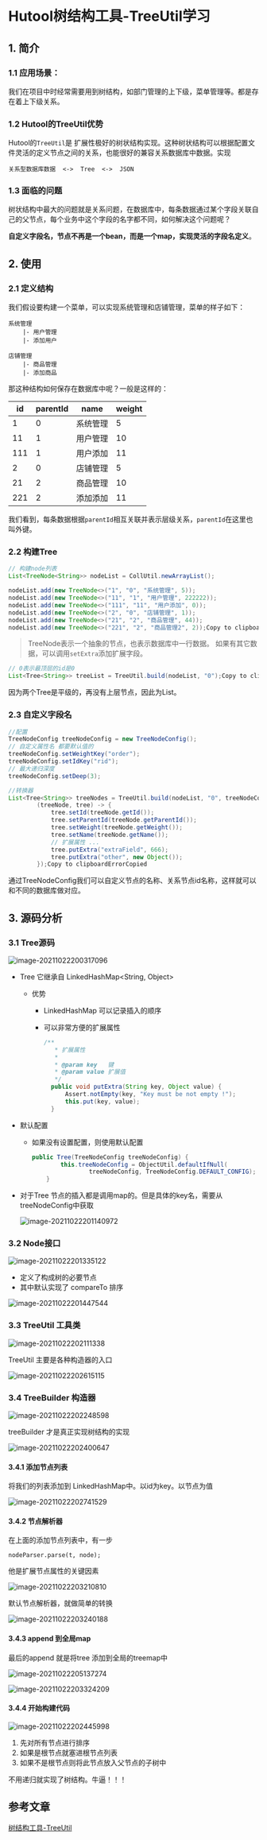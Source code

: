 # Hutool树结构工具-TreeUtil学习

## 1. 简介

### 1.1 应用场景：

我们在项目中时经常需要用到树结构，如部门管理的上下级，菜单管理等。都是存在着上下级关系。

### 1.2 Hutool的TreeUtil优势

Hutool的`TreeUtil`是 扩展性极好的树状结构实现。这种树状结构可以根据配置文件灵活的定义节点之间的关系，也能很好的兼容关系数据库中数据。实现

```
关系型数据库数据  <->  Tree  <->  JSON
```

### 1.3 面临的问题

树状结构中最大的问题就是关系问题，在数据库中，每条数据通过某个字段关联自己的父节点，每个业务中这个字段的名字都不同，如何解决这个问题呢？

**自定义字段名，节点不再是一个bean，而是一个map，实现灵活的字段名定义**。

## 2. 使用

### 2.1 定义结构

我们假设要构建一个菜单，可以实现系统管理和店铺管理，菜单的样子如下：

```
系统管理
    |- 用户管理
    |- 添加用户

店铺管理
    |- 商品管理
    |- 添加商品
```

那这种结构如何保存在数据库中呢？一般是这样的：

| id   | parentId | name     | weight |
| ---- | -------- | -------- | ------ |
| 1    | 0        | 系统管理 | 5      |
| 11   | 1        | 用户管理 | 10     |
| 111  | 1        | 用户添加 | 11     |
| 2    | 0        | 店铺管理 | 5      |
| 21   | 2        | 商品管理 | 10     |
| 221  | 2        | 添加添加 | 11     |

我们看到，每条数据根据`parentId`相互关联并表示层级关系，`parentId`在这里也叫外键。

### 2.2 构建Tree

```java
// 构建node列表
List<TreeNode<String>> nodeList = CollUtil.newArrayList();

nodeList.add(new TreeNode<>("1", "0", "系统管理", 5));
nodeList.add(new TreeNode<>("11", "1", "用户管理", 222222));
nodeList.add(new TreeNode<>("111", "11", "用户添加", 0));
nodeList.add(new TreeNode<>("2", "0", "店铺管理", 1));
nodeList.add(new TreeNode<>("21", "2", "商品管理", 44));
nodeList.add(new TreeNode<>("221", "2", "商品管理2", 2));Copy to clipboardErrorCopied
```

> TreeNode表示一个抽象的节点，也表示数据库中一行数据。 如果有其它数据，可以调用`setExtra`添加扩展字段。

```java
// 0表示最顶层的id是0
List<Tree<String>> treeList = TreeUtil.build(nodeList, "0");Copy to clipboardErrorCopied
```

因为两个Tree是平级的，再没有上层节点，因此为List。

### 2.3 自定义字段名

```java
//配置
TreeNodeConfig treeNodeConfig = new TreeNodeConfig();
// 自定义属性名 都要默认值的
treeNodeConfig.setWeightKey("order");
treeNodeConfig.setIdKey("rid");
// 最大递归深度
treeNodeConfig.setDeep(3);

//转换器
List<Tree<String>> treeNodes = TreeUtil.build(nodeList, "0", treeNodeConfig,
        (treeNode, tree) -> {
            tree.setId(treeNode.getId());
            tree.setParentId(treeNode.getParentId());
            tree.setWeight(treeNode.getWeight());
            tree.setName(treeNode.getName());
            // 扩展属性 ...
            tree.putExtra("extraField", 666);
            tree.putExtra("other", new Object());
        });Copy to clipboardErrorCopied
```

通过TreeNodeConfig我们可以自定义节点的名称、关系节点id名称，这样就可以和不同的数据库做对应。

## 3. 源码分析

### 3.1 Tree源码

![image-20211022200317096](https://gitee.com/zszdevelop/blogimage/raw/master/image-20211022200317096.png)

- Tree 它继承自 LinkedHashMap<String, Object>

  - 优势

    - LinkedHashMap 可以记录插入的顺序

    - 可以非常方便的扩展属性

      ```java
      /**
      	 * 扩展属性
      	 *
      	 * @param key   键
      	 * @param value 扩展值
      	 */
      	public void putExtra(String key, Object value) {
      		Assert.notEmpty(key, "Key must be not empty !");
      		this.put(key, value);
      	}
      ```

- 默认配置

  - 如果没有设置配置，则使用默认配置

    ```java
    public Tree(TreeNodeConfig treeNodeConfig) {
    		this.treeNodeConfig = ObjectUtil.defaultIfNull(
    				treeNodeConfig, TreeNodeConfig.DEFAULT_CONFIG);
    	}
    ```

- 对于Tree 节点的插入都是调用map的。但是具体的key名，需要从treeNodeConfig中获取

  ![image-20211022201140972](https://gitee.com/zszdevelop/blogimage/raw/master/image-20211022201140972.png)

### 3.2 Node接口

![image-20211022201335122](https://gitee.com/zszdevelop/blogimage/raw/master/image-20211022201335122.png)

- 定义了构成树的必要节点
- 其中默认实现了 compareTo 排序

![image-20211022201447544](https://gitee.com/zszdevelop/blogimage/raw/master/image-20211022201447544.png)

### 3.3 TreeUtil 工具类

![image-20211022202111338](https://gitee.com/zszdevelop/blogimage/raw/master/image-20211022202111338.png)

TreeUtil 主要是各种构造器的入口

![image-20211022202615115](https://gitee.com/zszdevelop/blogimage/raw/master/image-20211022202615115.png)

### 3.4 TreeBuilder 构造器

![image-20211022202248598](https://gitee.com/zszdevelop/blogimage/raw/master/image-20211022202248598.png)

treeBuilder 才是真正实现树结构的实现

![image-20211022202400647](https://gitee.com/zszdevelop/blogimage/raw/master/image-20211022202400647.png)

#### 3.4.1 添加节点列表

将我们的列表添加到 LinkedHashMap中。以id为key。以节点为值

![image-20211022202741529](https://gitee.com/zszdevelop/blogimage/raw/master/image-20211022202741529.png)

#### 3.4.2 节点解析器

在上面的添加节点列表中，有一步

```
nodeParser.parse(t, node);
```

他是扩展节点属性的关键因素

![image-20211022203210810](https://gitee.com/zszdevelop/blogimage/raw/master/image-20211022203210810.png)

默认节点解析器，就做简单的转换

![image-20211022203240188](https://gitee.com/zszdevelop/blogimage/raw/master/image-20211022203240188.png)

#### 3.4.3 append 到全局map

最后的append 就是将tree 添加到全局的treemap中

![image-20211022205137274](https://gitee.com/zszdevelop/blogimage/raw/master/image-20211022205137274.png)

![image-20211022203324209](https://gitee.com/zszdevelop/blogimage/raw/master/image-20211022203324209.png)

#### 3.4.4 开始构建代码

![image-20211022202445998](https://gitee.com/zszdevelop/blogimage/raw/master/image-20211022202445998.png)

1. 先对所有节点进行排序
2. 如果是根节点就塞进根节点列表
3. 如果不是根节点则将此节点放入父节点的子树中

不用递归就实现了树结构。牛逼！！！

## 参考文章

[树结构工具-TreeUtil](https://hutool.cn/docs/#/core/语言特性/树结构/树结构工具-TreeUtil?id=树结构工具-treeutil)